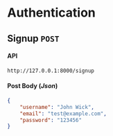 # Authentication

## Signup `POST`
#### API
```
http://127.0.0.1:8000/signup
```
#### Post Body (_Json_)
```Json
{
    "username": "John Wick",
    "email": "test@example.com",
    "password": "123456"
}
```
